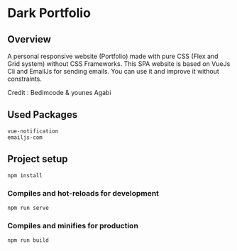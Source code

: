 # Dark Portfolio

## Overview
A personal responsive website (Portfolio) made with pure CSS (Flex and Grid system) without CSS Frameworks. This SPA website is based on VueJs Cli and EmailJs for sending emails. You can use it and improve it without constraints.

Credit : Bedimcode & younes Agabi

## Used Packages
```
vue-notification
emailjs-com
```
## Project setup
```
npm install
```

### Compiles and hot-reloads for development
```
npm run serve
```

### Compiles and minifies for production
```
npm run build
```

